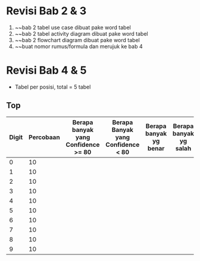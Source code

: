 # Revisi Bab 2 & 3
1. ~~bab 2 tabel use case dibuat pake word tabel
2. ~~bab 2 tabel activity diagram dibuat pake word tabel
3. ~~bab 2 flowchart diagram dibuat pake word tabel
4. ~~buat nomor rumus/formula dan merujuk ke bab 4

# Revisi Bab 4 & 5
- Tabel per posisi, total = 5 tabel
## Top

| Digit | Percobaan | Berapa banyak yang Confidence >= 80 | Berapa Banyak yang Confidence < 80 | Berapa banyak yg benar | Berapa banyak yg salah |
| ----- | --------- | ----------------------------------- | ---------------------------------- | ---------------------- | ---------------------- |
| 0     | 10        |                                     |                                    |                        |                        |
| 1     | 10        |                                     |                                    |                        |                        |
| 2     | 10        |                                     |                                    |                        |                        |
| 3     | 10        |                                     |                                    |                        |                        |
| 4     | 10        |                                     |                                    |                        |                        |
| 5     | 10        |                                     |                                    |                        |                        |
| 6     | 10        |                                     |                                    |                        |                        |
| 7     | 10        |                                     |                                    |                        |                        |
| 8     | 10        |                                     |                                    |                        |                        |
| 9     | 10        |                                     |                                    |                        |                        |
